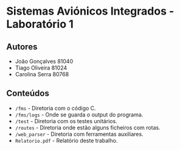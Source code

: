 # Sistemas Aviónicos Integrados - Laboratório 1

## Autores

+ João Gonçalves 81040
+ Tiago Oliveira 81024
+ Carolina Serra 80768

## Conteúdos

+ `/fms` - Diretoria com o código C.
+ `/fms/logs` - Onde se guarda o output do programa.
+ `/test` - Diretoria com os testes unitários.
+ `/routes` - Diretoria onde estão alguns ficheiros com rotas.
+ `/web_parser` - Diretoria com ferramentas auxiliares. 
+ `Relatorio.pdf` - Relatório deste trabalho.
